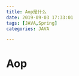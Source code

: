 ```yaml
---
title: Aop是什么
date: 2019-09-03 17:33:01
tags: [JAVA,Spring]
categories: JAVA

---
```


<!-- more -->

# Aop

